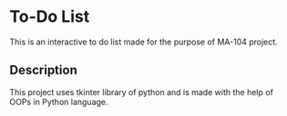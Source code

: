 # To-Do List

This is an interactive to do list made for the purpose of MA-104 project.

## Description

This project uses tkinter library of python and is made with the help of OOPs in Python language.
